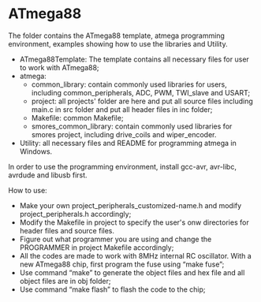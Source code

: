 ATmega88
========
The folder contains the ATmega88 template, atmega programming environment, examples showing how to use the libraries and Utility.
 - ATmega88Template: The template contains all necessary files for user to work with ATmega88;
 - atmega: 
    * common_library: contain commonly used libraries for users, including common_peripherals, ADC, PWM, TWI_slave and USART;
    * project: all projects' folder are here and put all source files including main.c in src folder and put all header files in inc folder;
    * Makefile: common Makefile;
    * smores_common_library: contain commonly used libraries for smores project, including drive_coils and wiper_encoder.
 - Utility: all necessary files and README for programming atmega in Windows.

In order to use the programming environment, install gcc-avr, avr-libc, avrdude and libusb first.  

How to use:

 - Make your own project_peripherals_customized-name.h and modify project_peripherals.h accordingly;
 - Modify the Makefile in project to specify the user's onw directories for header files and source files.
 - Figure out what programmer you are using and change the PROGRAMMER in project Makefile accordingly;
 - All the codes are made to work with 8MHz internal RC oscillator. With a new ATmega88 chip, first program the fuse using “make fuse”;
 - Use command “make” to generate the object files and hex file and all object files are in obj folder;
 - Use command “make flash” to flash the code to the chip;
 
